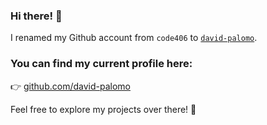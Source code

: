 ### Hi there! 👋

I renamed my Github account from `code406` to [`david-palomo`](https://github.com/david-palomo).

### You can find my current profile here:

👉 [github.com/david-palomo](https://github.com/david-palomo)

Feel free to explore my projects over there! 🚀
